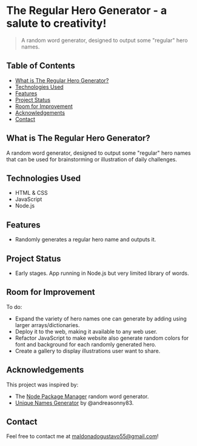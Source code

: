 # The Regular Hero Generator - a salute to creativity!
> A random word generator, designed to output some "regular" hero names.

## Table of Contents
* [What is The Regular Hero Generator?](#what-is-the-regular-hero-generator?)
* [Technologies Used](#technologies-used)
* [Features](#features)
* [Project Status](#project-status)
* [Room for Improvement](#room-for-improvement)
* [Acknowledgements](#acknowledgements)
* [Contact](#contact)


## What is The Regular Hero Generator?
A random word generator, designed to output some "regular" hero names that can be used for brainstorming or illustration of daily challenges.


## Technologies Used
- HTML & CSS
- JavaScript
- Node.js

## Features
- Randomly generates a regular hero name and outputs it.


## Project Status
- Early stages. App running in Node.js but very limited library of words.


## Room for Improvement
To do:
- Expand the variety of hero names one can generate by adding using larger arrays/dictionaries.
- Deploy it to the web, making it available to any web user.
- Refactor JavaScript to make website also generate random colors for font and background for each randomly generated hero.
- Create a gallery to display illustrations user want to share.


## Acknowledgements
This project was inspired by:
- The [Node Package Manager](https://www.npmjs.com/) random word generator.
- [Unique Names Generator](https://github.com/andreasonny83/unique-names-generator) by @andreasonny83.


## Contact
Feel free to contact me at maldonadogustavo55@gmail.com!